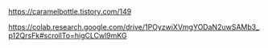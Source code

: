 https://caramelbottle.tistory.com/149

https://colab.research.google.com/drive/1POyzwiXVmgYODaN2uwSAMb3_p12QrsFk#scrollTo=higCLCwl9mKG
